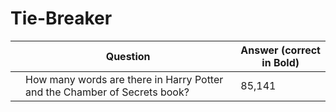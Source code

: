 # Tie-Breaker

| |Question|Answer (correct in Bold)|
|---|---|---|
||How many words are there in Harry Potter and the Chamber of Secrets book?|85,141|